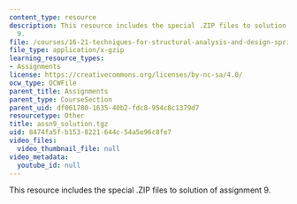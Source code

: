 ```yaml
---
content_type: resource
description: This resource includes the special .ZIP files to solution of assignment
  9.
file: /courses/16-21-techniques-for-structural-analysis-and-design-spring-2005/8474fa5fb1538221644c54a5e96c8fe7_assn9_solution.tgz
file_type: application/x-gzip
learning_resource_types:
- Assignments
license: https://creativecommons.org/licenses/by-nc-sa/4.0/
ocw_type: OCWFile
parent_title: Assignments
parent_type: CourseSection
parent_uid: df061780-1635-40b2-fdc8-954c8c1379d7
resourcetype: Other
title: assn9_solution.tgz
uid: 8474fa5f-b153-8221-644c-54a5e96c8fe7
video_files:
  video_thumbnail_file: null
video_metadata:
  youtube_id: null
---
```

This resource includes the special .ZIP files to solution of assignment 9.